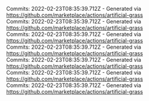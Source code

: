 Commits: 2022-02-23T08:35:39.712Z - Generated via https://github.com/marketplace/actions/artificial-grass
<br>
Commits: 2022-02-23T08:35:39.712Z - Generated via https://github.com/marketplace/actions/artificial-grass
<br>
Commits: 2022-02-23T08:35:39.712Z - Generated via https://github.com/marketplace/actions/artificial-grass
<br>
Commits: 2022-02-23T08:35:39.712Z - Generated via https://github.com/marketplace/actions/artificial-grass
<br>
Commits: 2022-02-23T08:35:39.712Z - Generated via https://github.com/marketplace/actions/artificial-grass
<br>
Commits: 2022-02-23T08:35:39.712Z - Generated via https://github.com/marketplace/actions/artificial-grass
<br>
Commits: 2022-02-23T08:35:39.712Z - Generated via https://github.com/marketplace/actions/artificial-grass
<br>
